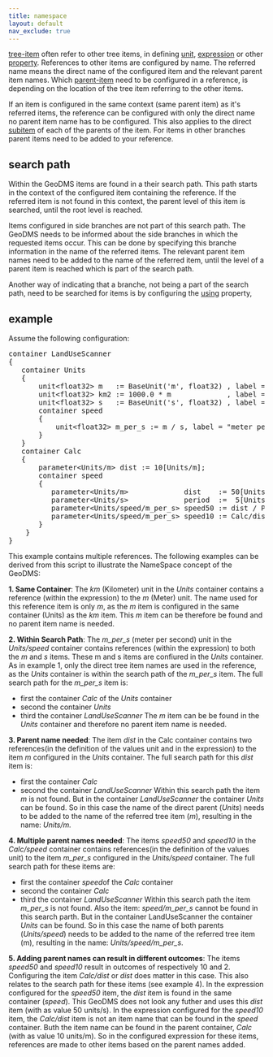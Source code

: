 ```yaml
---
title: namespace
layout: default
nav_exclude: true
---
```

[tree-item](tree-item) often refer to other tree items, in defining [unit](unit), [expression](expression) or other [property](property). References to other items are configured by name. The referred name means the direct name of the
configured item and the relevant parent item names. Which [parent-item](parent-item) need to be configured in a reference, is depending on the location of the tree item referring to the other items.

If an item is configured in the same context (same parent item) as it's referred items, the reference can be configured with only the direct name no parent item name has to be configured. This also
applies to the direct [subitem](subitem) of each of the parents of the item. For items in other branches parent items need to be added to your reference.

## search path

Within the GeoDMS items are found in a their search path. This path starts in the context of the configured item containing the reference. If the referred item is not found in this context, the parent level of this item is searched, until the root level is reached.

Items configured in side branches are not part of this search path. The GeoDMS needs to be informed about the side branches in which the requested items occur. This can be done by specifying this branche information in the name of the referred items. The relevant parent item names need to be added to the name of the
referred item, until the level of a parent item is reached which is part of the search path.

Another way of indicating that a branche, not being a part of the search path, need to be searched for items is by configuring the [using](using) property,

## example

Assume the following configuration:

<pre>
container LandUseScanner
{
   container Units
   {
       unit&lt;float32&gt; m   := BaseUnit('m', float32) , label = "meter";
       unit&lt;float32&gt; km2 := 1000.0 * m             , label = "kilometer";
       unit&lt;float32&gt; s   := BaseUnit('s', float32) , label = "second";  
       container speed
       {
           unit&lt;float32&gt; m_per_s := m / s, label = "meter per second";
       }  
   }
   container Calc
   {
       parameter&lt;Units/m&gt; dist := 10[Units/m];
       container speed
       {
          parameter&lt;Units/m&gt;             dist    := 50[Units/m];
          parameter&lt;Units/s&gt;             period  :=  5[Units/s];
          parameter&lt;Units/speed/m_per_s&gt; speed50 := dist / Period;
          parameter&lt;Units/speed/m_per_s&gt; speed10 := Calc/dist / Period;
       }
    }
}
</pre>

This example contains multiple references. The following examples can be derived from this script to illustrate the NameSpace concept of the GeoDMS:

**1. Same Container**: The *km* (Kilometer) unit in the *Units* container contains a reference (within the expression) to the *m* (Meter) unit. The name used for this reference item is only *m*, as the *m* item is configured in the same container (Units) as the *km* item. This *m* item can be therefore be found and no parent item name is needed.

**2. Within Search Path**: The *m_per_s* (meter per second) unit in the *Units/speed* container contains references (within the expression) to both the *m* and *s* items. These m and s items are confiured in the *Units* container. As in example 1, only the direct tree item names are used in the reference, as the *Units* container is within the search path of the *m_per_s* item. The full search path for the *m_per_s* item
is:
- first the container *Calc* of the *Units* container
- second the container *Units*
- third the container *LandUseScanner*
The *m* item can be be found in the *Units* container and therefore no parent item name is needed.

**3. Parent name needed**: The item *dist* in the Calc container contains two references(in the definition of the values unit and in the expression) to the item *m* configured in the *Units* container. The full search path for this *dist* item is:
- first the container *Calc*
- second the container *LandUseScanner*
Within this search path the item *m* is not found. But in the container *LandUseScanner* the container *Units* can be found. So in this case the name of the direct parent (*Units*) needs to be added to the name of the referred tree item (*m*), resulting in the name: *Units/m.*

**4. Multiple parent names needed**: The items *speed50* and *speed10* in the *Calc/speed* container contains references(in the definition of the values unit) to the item *m_per_s* configured in the *Units/speed* container. The full search path for these items are:
- first the container *speed*of the *Calc* container
- second the container *Calc*
- third the container *LandUseScanner*
Within this search path the item *m_per_s* is not found. Also the item: *speed/m_per_s* cannot be found in this search parth. But in the container LandUseScanner the container *Units* can be found. So in this case the name of both parents (*Units/speed*) needs to be added to the name of the referred tree item (m), resulting in the name: *Units/speed/m_per_s*.

**5. Adding parent names can result in different outcomes**: The items *speed50* and *speed10* result in outcomes of respectively 10 and 2. Configuring the item *Calc/dist* or *dist* does matter in this case. This also relates to the search path for these items (see example 4). In the expression configured for the *speed50* item, the *dist* item is found in the same container (*speed*). This GeoDMS does not look any futher and uses this *dist* item (with as value 50 units/s). In the expression configured for the *speed10* item, the *Calc/dist* item is not an item name that can be found in the *speed* container. Buth the item name can be found in the parent container, *Calc* (with as value 10 units/m). So in the configured expression for these items, references are made to other items based on the parent names added.
